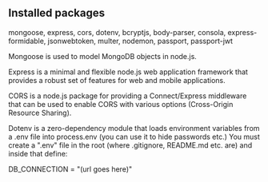## Installed packages

mongoose, express, cors, dotenv, bcryptjs, body-parser, consola, express-formidable, jsonwebtoken, multer, nodemon, passport, passport-jwt

Mongoose is used to model MongoDB objects in node.js.

Express is a minimal and flexible node.js web application framework that provides a robust set of features for web and mobile applications.

CORS is a node.js package for providing a Connect/Express middleware that can be used to enable CORS with various options (Cross-Origin Resource Sharing).

Dotenv is a zero-dependency module that loads environment variables from a .env file into process.env (you can use it to hide passwords etc.) You must create a ".env" file in the root (where .gitignore, README.md etc. are) and inside that define:

DB_CONNECTION = "(url goes here)"
